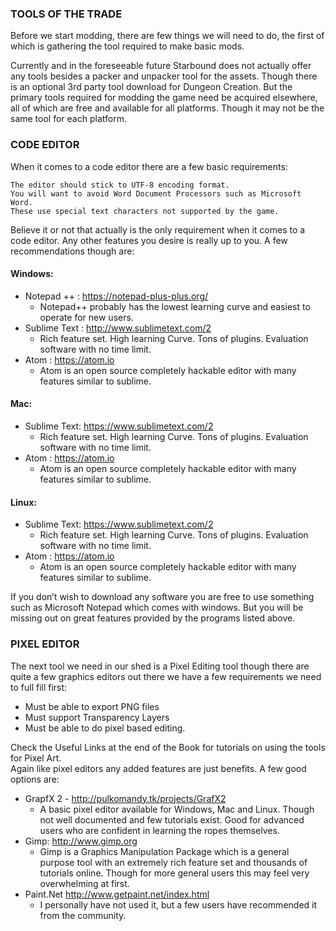 ### TOOLS OF THE TRADE  

Before we start modding, there are few things we will need to do, the first of which is gathering the tool
required to make basic mods.  

Currently and in the foreseeable future Starbound does not actually offer any tools besides a packer
and unpacker tool for the assets. Though there is an optional 3rd party tool download for Dungeon
Creation. But the primary tools required for modding the game need be acquired elsewhere, all of
which are free and available for all platforms. Though it may not be the same tool for each platform.  
### CODE EDITOR
When it comes to a code editor there are a few basic requirements:  
```
The editor should stick to UTF-8 encoding format. 
You will want to avoid Word Document Processors such as Microsoft Word. 
These use special text characters not supported by the game.  
```  

Believe it or not that actually is the only requirement when it comes to a code editor. Any other features
you desire is really up to you. A few recommendations though are:
  
#### Windows:
- Notepad ++ : https://notepad-plus-plus.org/
    - Notepad++ probably has the lowest learning curve and easiest to operate for new
users.
- Sublime Text : http://www.sublimetext.com/2
    - Rich feature set. High learning Curve. Tons of plugins. Evaluation software with no
time limit.
- Atom : https://atom.io
    - Atom is an open source completely hackable editor with many features similar to
sublime.  

#### Mac:
- Sublime Text: https://www.sublimetext.com/2
    - Rich feature set. High learning Curve. Tons of plugins. Evaluation software with no time
limit.
- Atom : https://atom.io
    - Atom is an open source completely hackable editor with many features similar to
sublime.  

#### Linux:
- Sublime Text: https://www.sublimetext.com/2
    - Rich feature set. High learning Curve. Tons of plugins. Evaluation software with no time
limit.
- Atom : https://atom.io
    - Atom is an open source completely hackable editor with many features similar to
sublime.  

If you don’t wish to download any software you are free to use something such as Microsoft Notepad
which comes with windows. But you will be missing out on great features provided by the programs
listed above.  

### PIXEL EDITOR
The next tool we need in our shed is a Pixel Editing tool though there are quite a few graphics editors
out there we have a few requirements we need to full fill first:  
-  Must be able to export PNG files
-  Must support Transparency Layers
-  Must be able to do pixel based editing.  

Check the Useful Links at the end of the Book for tutorials on using the tools for Pixel Art.  
Again like pixel editors any added features are just benefits. A few good options are:
- GrapfX 2 - http://pulkomandy.tk/projects/GrafX2
    - A basic pixel editor available for Windows, Mac and Linux. Though not well
documented and few tutorials exist. Good for advanced users who are confident in
learning the ropes themselves.
- Gimp: http://www.gimp.org
    - Gimp is a Graphics Manipulation Package which is a general purpose tool with an
extremely rich feature set and thousands of tutorials online. Though for more general
users this may feel very overwhelming at first.
- Paint.Net http://www.getpaint.net/index.html
    - I personally have not used it, but a few users have recommended it from the
community.